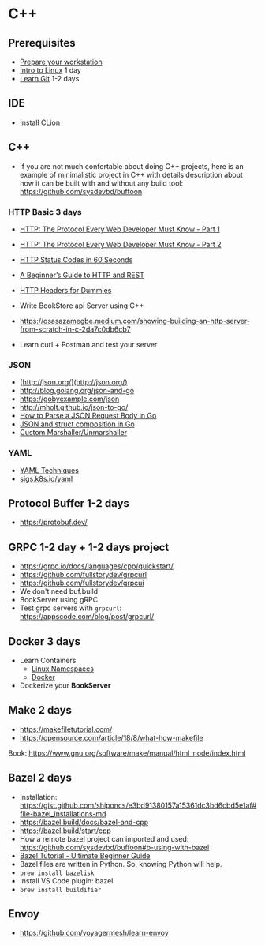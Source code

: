 # C++

## Prerequisites

- [Prepare your workstation](/workstation/)
- [Intro to Linux](https://www.youtube.com/watch?v=sWbUDq4S6Y8) 1 day
- [Learn Git](/git/) 1-2 days

## IDE

- Install [CLion](https://www.jetbrains.com/clion/)

## C++
- If you are not much confortable about doing C++ projects, here is an example of minimalistic project in C++ with details description about how it can be built with and without any build tool: https://github.com/sysdevbd/buffoon
### HTTP Basic 3 days
- [HTTP: The Protocol Every Web Developer Must Know - Part 1](https://code.tutsplus.com/tutorials/http-the-protocol-every-web-developer-must-know-part-1--net-31177)
- [HTTP: The Protocol Every Web Developer Must Know - Part 2](https://code.tutsplus.com/tutorials/http-the-protocol-every-web-developer-must-know-part-2--net-31155)
- [HTTP Status Codes in 60 Seconds](https://webdesign.tutsplus.com/tutorials/http-status-codes-in-60-seconds--cms-24317)
- [A Beginner’s Guide to HTTP and REST](https://code.tutsplus.com/tutorials/a-beginners-guide-to-http-and-rest--net-16340)
- [HTTP Headers for Dummies](https://code.tutsplus.com/tutorials/http-headers-for-dummies--net-8039)

- Write BookStore api Server using C++
- https://osasazamegbe.medium.com/showing-building-an-http-server-from-scratch-in-c-2da7c0db6cb7
- Learn curl + Postman and test your server

### JSON

- [http://json.org/](http://json.org/)
- http://blog.golang.org/json-and-go
- https://gobyexample.com/json
- http://mholt.github.io/json-to-go/
- [How to Parse a JSON Request Body in Go](https://www.alexedwards.net/blog/how-to-properly-parse-a-json-request-body)
- [JSON and struct composition in Go](http://attilaolah.eu/2014/09/10/json-and-struct-composition-in-go/)
- [Custom Marshaller/Unmarshaller](https://gist.github.com/mdwhatcott/8dd2eef0042f7f1c0cd8)

### YAML

- [YAML Techniques](https://github.com/helm/helm/blob/v2.16.5/docs/chart_template_guide/yaml_techniques.md)
- [sigs.k8s.io/yaml](https://github.com/kubernetes-sigs/yaml)


## Protocol Buffer 1-2 days

- https://protobuf.dev/

## GRPC 1-2 day + 1-2 days project

- https://grpc.io/docs/languages/cpp/quickstart/
- https://github.com/fullstorydev/grpcurl
- https://github.com/fullstorydev/grpcui
- We don't need buf.build
- BookServer using gRPC
- Test grpc servers with `grpcurl`: https://appscode.com/blog/post/grpcurl/

## Docker 3 days

- Learn Containers
   - [Linux Namespaces](/containers/namespace/)
   - [Docker](/containers/docker/)
- Dockerize your **BookServer**

## Make 2 days

- https://makefiletutorial.com/ 
- https://opensource.com/article/18/8/what-how-makefile 

Book:
https://www.gnu.org/software/make/manual/html_node/index.html 

## Bazel 2 days
- Installation: https://gist.github.com/shiponcs/e3bd91380157a15361dc3bd6cbd5e1af#file-bazel_installations-md
- https://bazel.build/docs/bazel-and-cpp
- https://bazel.build/start/cpp
- How a remote bazel project can imported and used: https://github.com/sysdevbd/buffoon#b-using-with-bazel
- [Bazel Tutorial - Ultimate Beginner Guide](https://www.youtube.com/watch?v=toPWLiUq5Ps)
- Bazel files are written in Python. So, knowing Python will help.
- `brew install bazelisk`
- Install VS Code plugin: bazel
- `brew install buildifier`

## Envoy

- https://github.com/voyagermesh/learn-envoy
